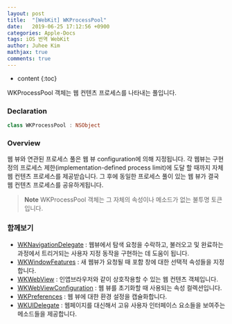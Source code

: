 ```yaml
---
layout: post
title:  "[WebKit] WKProcessPool"
date:   2019-06-25 17:12:56 +0900
categories: Apple-Docs
tags: iOS 번역 WebKit
author: Juhee Kim
mathjax: true
comments: true
---
```


* content
{:toc}

WKProcessPool 객체는 웹 컨텐츠 프로세스를 나타내는 풀입니다.

### Declaration
```swift
class WKProcessPool : NSObject
```

### Overview
웹 뷰와 연관된 프로세스 풀은 웹 뷰 configuration에 의해 지정됩니다. 각 웹뷰는 구현 정의 프로세스 제한(implementation-defined process limit)에 도달 할 때까지 자체 웹 컨텐츠 프로세스를 제공받습니다. 그 후에 동일한 프로세스 풀이 있는 웹 뷰가 결국 웹 컨텐츠 프로세스를 공유하게됩니다.

> **Note**
> WKProcessPool 객체는 그 자체의 속성이나 메소드가 없는 불투명 토큰입니다.


### 함께보기
* [WKNavigationDelegate](https://caution-dev.github.io/apple-docs/2019/06/25/WKNavigationDelegate.html) : 웹뷰에서 탐색 요청을 수락하고, 불러오고 및 완료하는 과정에서 트리거되는 사용자 지정 동작을 구현하는 데 도움이 됩니다.
* [WKWindowFeatures](https://caution-dev.github.io/apple-docs/2019/06/25/WKWindowFeatures.html) : 새 웹뷰가 요청될 때 포함 창에 대한 선택적 속성들을 지정합니다.
* [WKWebView](https://caution-dev.github.io/apple-docs/2019/06/25/WKWebView) : 인앱브라우저와 같이 상호작용할 수 있는 웹 컨텐츠 객체입니다.
* [WKWebViewConfiguration](https://caution-dev.github.io/apple-docs/06/25/WKWebViewConfiguration.html) : 웹 뷰를 초기화할 때 사용되는 속성 컬렉션입니다.
* [WKPreferences](https://caution-dev.github.io/apple-docs/2019/06/25/WKPreferences.html) : 웹 뷰에 대한 환경 설정을 캡슐화합니다.
* [WKUIDelegate](https://caution-dev.github.io/apple-docs/2019/06/25/WKUIDelegate.html) : 웹페이지를 대신해서 고유 사용자 인터페이스 요소들을 보여주는 메소드들을 제공합니다.
